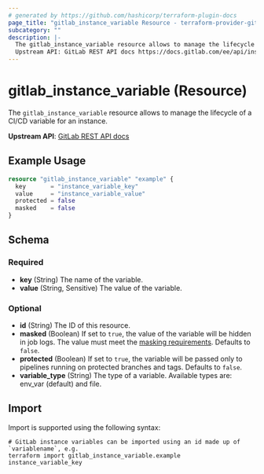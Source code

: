 ```yaml
---
# generated by https://github.com/hashicorp/terraform-plugin-docs
page_title: "gitlab_instance_variable Resource - terraform-provider-gitlab"
subcategory: ""
description: |-
  The gitlab_instance_variable resource allows to manage the lifecycle of a CI/CD variable for an instance.
  Upstream API: GitLab REST API docs https://docs.gitlab.com/ee/api/instance_level_variables.html
---
```


# gitlab_instance_variable (Resource)

The `gitlab_instance_variable` resource allows to manage the lifecycle of a CI/CD variable for an instance.

**Upstream API**: [GitLab REST API docs](https://docs.gitlab.com/ee/api/instance_level_variables.html)

## Example Usage

```terraform
resource "gitlab_instance_variable" "example" {
  key       = "instance_variable_key"
  value     = "instance_variable_value"
  protected = false
  masked    = false
}
```

<!-- schema generated by tfplugindocs -->
## Schema

### Required

- **key** (String) The name of the variable.
- **value** (String, Sensitive) The value of the variable.

### Optional

- **id** (String) The ID of this resource.
- **masked** (Boolean) If set to `true`, the value of the variable will be hidden in job logs. The value must meet the [masking requirements](https://docs.gitlab.com/ee/ci/variables/#masked-variable-requirements). Defaults to `false`.
- **protected** (Boolean) If set to `true`, the variable will be passed only to pipelines running on protected branches and tags. Defaults to `false`.
- **variable_type** (String) The type of a variable. Available types are: env_var (default) and file.

## Import

Import is supported using the following syntax:

```shell
# GitLab instance variables can be imported using an id made up of `variablename`, e.g.
terraform import gitlab_instance_variable.example instance_variable_key
```
